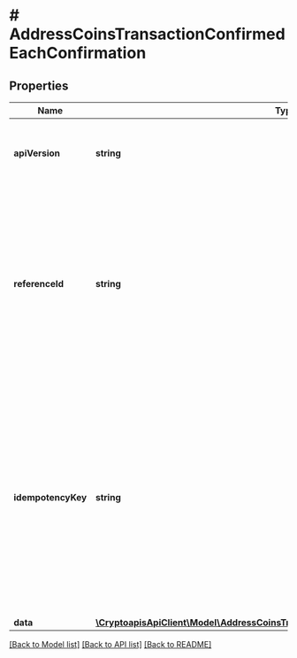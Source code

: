 # # AddressCoinsTransactionConfirmedEachConfirmation

## Properties

Name | Type | Description | Notes
------------ | ------------- | ------------- | -------------
**apiVersion** | **string** | Specifies the version of the API that incorporates this endpoint. |
**referenceId** | **string** | Represents a unique identifier that serves as reference to the specific request which prompts a callback, e.g. Blockchain Events Subscription, Blockchain Automation, etc. |
**idempotencyKey** | **string** | Specifies a unique ID generated by the system and attached to each callback. It is used by the server to recognize consecutive requests with the same data with the purpose not to perform the same operation twice. |
**data** | [**\CryptoapisApiClient\Model\AddressCoinsTransactionConfirmedEachConfirmationData**](AddressCoinsTransactionConfirmedEachConfirmationData.md) |  |

[[Back to Model list]](../../README.md#models) [[Back to API list]](../../README.md#endpoints) [[Back to README]](../../README.md)
